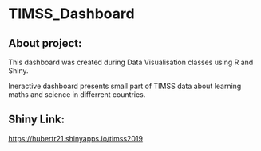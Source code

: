 # TIMSS_Dashboard

## About project:
This dashboard was created during Data Visualisation classes using R and Shiny.

Ineractive dashboard presents small part of TIMSS data about learning maths and science in differrent countries.

## Shiny Link:
https://hubertr21.shinyapps.io/timss2019
